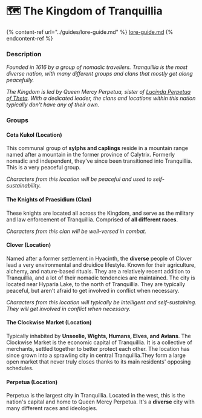# 🗺 The Kingdom of Tranquillia

{% content-ref url="../guides/lore-guide.md" %}
[lore-guide.md](../guides/lore-guide.md)
{% endcontent-ref %}

### Description

_Founded in 1616 by a group of nomadic travellers. Tranquillia is the most diverse nation, with many different groups and clans that mostly get along peacefully._

_The Kingdom is led by Queen Mercy Perpetua, sister of_ [_Lucinda Perpetua of Theta_](the-kingdom-of-theta.md)_. With a dedicated leader, the clans and locations within this nation typically don't have any of their own._

### Groups

#### Cota Kukol (Location)

This communal group of **sylphs and caplings** reside in a mountain range named after a mountain in the former province of Calytrix. Formerly nomadic and independent, they've since been transitioned into Tranquillia. This is a very peaceful group.

_Characters from this location will be peaceful and used to self-sustainability._

#### The Knights of Praesidium (Clan)

These knights are located all across the Kingdom, and serve as the military and law enforcement of Tranquillia. Comprised of **all different races**.

_Characters from this clan will be well-versed in combat._

#### Clover (Location)

Named after a former settlement in Hyacinth, the **diverse** people of Clover lead a very environmental and druidice lifestyle. Known for their agriculture, alchemy, and nature-based rituals. They are a relatively recent addition to Tranquillia, and a lot of their nomadic tendencies are maintained. The city is located near Hyparia Lake, to the north of Tranquillia. They are typically peaceful, but aren't afraid to get involved in conflict when necessary.

_Characters from this location will typically be intelligent and self-sustaining. They will get involved in conflict when necessary._

#### The Clockwise Market (Location)

Typically inhabited by **Unseelie, Wights, Humans, Elves, and Avians**. The Clockwise Market is the economic capital of Tranquillia. It is a collective of merchants, settled together to better protect each other. The location has since grown into a sprawling city in central Tranquillia.They form a large open market that never truly closes thanks to its main residents' opposing schedules.

#### Perpetua (Location)

Perpetua is the largest city in Tranquillia. Located in the west, this is the nation's capital and home to Queen Mercy Perpetua. It's a **diverse** city with many different races and ideologies.
